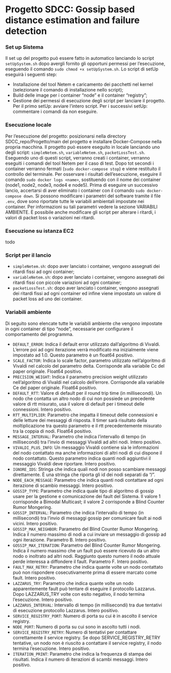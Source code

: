 # Progetto SDCC: Gossip based distance estimation and failure detection

### Set up Sistema
Il set up del progetto può essere fatto in automatico lanciando lo script `setUpSystem.sh` dopo avergli fornito gli opportuni permessi per l’esecuzione, eseguendo il comando `sudo chmod +x setUpSystem.sh`.
Lo script di setUp eseguirà i seguenti step:
-	Installazione del tool Netem e caricamento dei pacchetti nel kernel (selezionare il comando di installazione nello script);
-	Build delle image per i container “node” e il container “registry”;
-	Gestione dei permessi di esecuzione degli script per lanciare il progetto.
Per il primo setUp: avviare l’intero script. Per i successivi setUp: commentare i comandi da non eseguire.

### Esecuzione locale
Per l’esecuzione del progetto: posizionarsi nella directory SDCC_repo/Progetto/main del progetto e installare Docker-Compose nella propria macchina.
Il progetto può essere eseguito in locale lanciando uno degli script: `simpleNetem.sh`, `variableNetem.sh`, `packetLossTest.sh`. 
Eseguendo uno di questi script, verranno creati i container, verranno eseguiti i comandi del tool Netem per il caso di test. Dopo tot secondi i container verranno fermati (`sudo docker-compose stop`) e viene restituito il controllo del terminale. Per osservare i risultati dell’esecuzione, eseguire il comando `sudo docker logs <name>`, sostituendo <name> con il nome dei container (node1, node2, node3, node4 e node5).
Prima di eseguire un successivo lancio, accertarsi di aver eliminato i container con il comando `sudo docker-compose down`.
Si possono modificare i parametri del software tramite il file `.env`, dove sono riportate tutte le variabili ambientali impostate nei container. Per informazioni su tali parametri vedere la sezione VARIABILI AMBIENTE.
È possibile anche modificare gli script per alterare i ritardi, i valori di packet loss o variazioni nei ritardi.



### Esecuzione su istanza EC2
todo

### Script per il lancio
-	`simpleNetem.sh`: dopo aver lanciato i container, vengono assegnati dei ritardi fissi ad ogni container;
-	`variableNetem.sh`: dopo aver lanciato i container, vengono assegnati dei ritardi fissi con piccole variazioni ad ogni container;
-	`packetLossTest.sh`: dopo aver lanciato i container, vengono assegnati dei ritardi fissi ad ogni container ed infine viene impostato un valore di packet loss ad uno dei container.

### Variabili ambiente
Di seguito sono elencate tutte le variabili ambiente che vengono impostate in ogni container di tipo “node”, necessarie per configurare il comportamento del programma.
-	`DEFAULT_ERROR`: Indica il default error utilizzato dall’algoritmo di Vivaldi. L’errore poi ad ogni iterazione verrà modificato ma inizialmente viene impostato ad 1.0. Questo parametro è un float64 positivo.
-	`SCALE_FACTOR`: Indica lo scale factor, parametro utilizzato nell’algoritmo di Vivaldi nel calcolo del parametro delta. Corrisponde alla variabile Cc del paper originale. Float64 positivo.  
-	`PRECISION_WEIGHT`: Indica il parametro precision weight utilizzato nell’algoritmo di Vivaldi nel calcolo dell’errore. Corrisponde alla variabile Ce del paper originale. Float64 positivo.
-	`DEFAULT_RTT`: Valore di default per il round trip time (in millisecondi). Un nodo che contatta un altro nodo di cui non possiede un precedente valore di rtt misurato, usa il valore di default per i timeout delle connessioni. Intero positivo.
-	`RTT_MULTIPLIER`: Parametro che impatta il timeout delle connessioni e delle letture dei messaggi di risposta. Il timer sarà risultato della moltiplicazione tra questo parametro e il rtt precedentemente misurato tra la coppia di nodi. Float64 positivo.
-	`MESSAGE_INTERVAL`: Parametro che indica l’intervallo di tempo (in millisecondi) tra l’invio di messaggi Vivaldi ad altri nodi. Intero positivo.
-	`VIVALDI_PLUS_INFO`: Un messaggio Vivaldi contiene sia le informazioni del nodo contattato ma anche informazioni di altri nodi di cui dispone il nodo contattato. Questo parametro indica quanti nodi aggiuntivi il messaggio Vivaldi deve riportare. Intero positivo.
-	`IGNORE_IDS`: Stringa che indica quali nodi non posso scambiare messaggi direttamente. È una stringa che riporta gli id dei nodi separati da “/”.
-	`NODE_EACH_MESSAGE`: Parametro che indica quanti nodi contattare ad ogni iterazione di scambio messaggi. Intero positivo.
-	`GOSSIP_TYPE`: Parametro che indica quale tipo di algoritmo di gossip usare per la gestione e comunicazione dei fault del Sistema. Il valore 1 corrisponde a Bimodal Multicast; il valore 2 corrisponde a Blind Counter Rumor Mongering.
-	`GOSSIP_INTERVAL`: Parametro che indica l’intervallo di tempo (in millisecondi) tra l’invio di messaggi gossip per comunicare fault ai nodi vicini. Intero positivo.
-	`GOSSIP_MAX_NEIGHBOR`: Parametro del Blind Counter Rumor Mongering. Indica il numero massimo di nodi a cui inviare un messaggio di gossip ad ogni iterazione. Parametro B. Intero positivo. 
-	`GOSSIP_MAX_ITERATION`: Parametro del Blind Counter Rumor Mongering. Indica il numero massimo che un fault può essere ricevuto da un altro nodo o inoltrato ad altri nodi. Raggiunto questo numero il nodo attuale perde interessa a diffondere il fault. Parametro F. Intero positivo.
-	`FAULT_MAX_RETRY`: Parametro che indica quante volte un nodo contattato può non rispondere cosecutivamente prima di essere marcato come fault. Intero positivo.
-	`LAZZARUS_TRY`: Parametro che indica quante volte un nodo apparentemente fault può tentare di eseguire il protocollo Lazzarus. Dopo LAZZARUS_TRY volte con esito negativo, il nodo termina l’esecuzione. Intero positivo.
-	`LAZZARUS_INTERVAL`: Intervallo di tempo (in millisecondi) tra due tentativi di esecuzione protocollo Lazzarus. Intero positivo.
-	`SERVICE_REGISTRY_PORT`: Numero di porta su cui è in ascolto il service registry. 
-	`NODE_PORT`: Numero di porta su cui sono in ascolto tutti i nodi.
-	`SERVICE_REGISTRY_RETRY`: Numero di tentativi per contattare correttamente il service registry. Se dopo SERVICE_REGISTRY_RETRY tentative, un nodo non è riuscito a contattare il service registry, il nodo termina l’esecuzione. Intero positivo.
-	`ITERATION_PRINT`: Parametro che indica la frequenza di stampa dei risultati. Indica il numero di iterazioni di scambi messaggi. Intero positivo.


